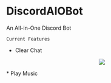 # DiscordAIOBot
An All-in-One Discord Bot

```Current Features```

* Clear Chat
<p align="center">
<img src="https://github.com/Tureaud/DiscordAIOBot/blob/main/Image%20Assets/clearfunction.gif"  />
</p>
* Play Music
